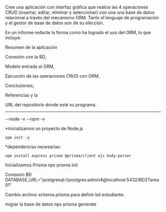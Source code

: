 Cree una aplicación con interfaz gráfica que realice las 4 operaciones CRUD (insertar, editar, eliminar y seleccionar) con una una base de datos relacional a través del mecanismo ORM. Tanto el lenguaje de programación y el gestor de base de datos son de su elección.

En un informe redacte la forma como ha logrado el uso del ORM, lo que incluye: 

Resumen de la aplicación

Conexión con la BD, 

Modelo entrada al ORM, 

Ejecución de las operaciones CRUD con ORM, 

Conclusiones, 

Referencias y la 

URL del repositorio donde esté su programa. 

-------------------------------------------
--node -v
--npm -v


*Inicializamos un proyecto de Node.js

    npm init -y

*dependencias necesarias:

    npm install express prisma @prisma/client ejs body-parser

Inicializamos Prisma
    npx prisma init


Conexion BD
    DATABASE_URL="postgresql://postgres:admin4@localhost:5432/BD2Tarea01"


Cambio archivo schema.prisma para definir bd estudiante:

migrar la base de datos
    npx prisma generate
